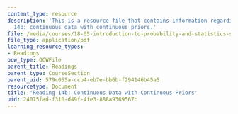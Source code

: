 ```yaml
---
content_type: resource
description: 'This is a resource file that contains information regarding reading
  14b: continuous data with continuous priors.'
file: /media/courses/18-05-introduction-to-probability-and-statistics-spring-2014/24075fadf310d49f4fe3888a9369567c_MIT18_05S14_Reading14b.pdf
file_type: application/pdf
learning_resource_types:
- Readings
ocw_type: OCWFile
parent_title: Readings
parent_type: CourseSection
parent_uid: 579c055a-ccb4-eb7e-bb6b-f294146b45a5
resourcetype: Document
title: 'Reading 14b: Continuous Data with Continuous Priors'
uid: 24075fad-f310-d49f-4fe3-888a9369567c
---
```

